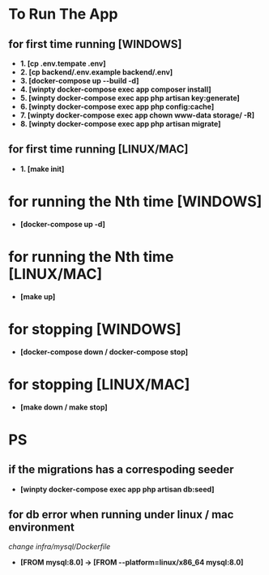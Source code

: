# To Run The App

## for first time running [WINDOWS]
- **1. [cp .env.tempate .env]**
- **2. [cp backend/.env.example backend/.env]**
- **3. [docker-compose up --build -d]**
- **4. [winpty docker-compose exec app composer install]**
- **5. [winpty docker-compose exec app php artisan key:generate]**
- **6. [winpty docker-compose exec app php config:cache]**
- **7. [winpty docker-compose exec app chown www-data storage/ -R]**
- **8. [winpty docker-compose exec app php artisan migrate]**

## for first time running [LINUX/MAC]
- **1. [make init]**

# for running the Nth time [WINDOWS]
- **[docker-compose up -d]**

# for running the Nth time [LINUX/MAC]
- **[make up]**

# for stopping [WINDOWS]
- **[docker-compose down / docker-compose stop]**

# for stopping [LINUX/MAC]
- **[make down / make stop]**

# PS
## if the migrations has a correspoding seeder
- **[winpty docker-compose exec app php artisan db:seed]**

## for db error when running under linux / mac environment
*change infra/mysql/Dockerfile*
- **[FROM mysql:8.0] -> [FROM --platform=linux/x86_64 mysql:8.0]**